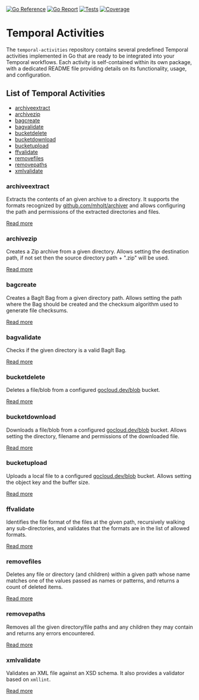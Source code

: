 [![Go Reference](https://pkg.go.dev/badge/github.com/artefactual-sdps/temporal-activities.svg)](https://pkg.go.dev/github.com/artefactual-sdps/temporal-activities)
[![Go Report](https://goreportcard.com/badge/github.com/artefactual-sdps/temporal-activities)](https://goreportcard.com/report/github.com/artefactual-sdps/temporal-activities)
[![Tests](https://github.com/artefactual-sdps/temporal-activities/actions/workflows/test.yml/badge.svg)](https://github.com/artefactual-sdps/temporal-activities/actions/workflows/test.yml)
[![Coverage](https://img.shields.io/codecov/c/github/artefactual-sdps/temporal-activities)](https://app.codecov.io/gh/artefactual-sdps/temporal-activities)

# Temporal Activities

The `temporal-activities` repository contains several predefined Temporal
activities implemented in Go that are ready to be integrated into your Temporal
workflows. Each activity is self-contained within its own package, with a
dedicated README file providing details on its functionality, usage, and
configuration.

## List of Temporal Activities

- [archiveextract](#archiveextract)
- [archivezip](#archivezip)
- [bagcreate](#bagcreate)
- [bagvalidate](#bagvalidate)
- [bucketdelete](#bucketdelete)
- [bucketdownload](#bucketdownload)
- [bucketupload](#bucketupload)
- [ffvalidate](#ffvalidate)
- [removefiles](#removefiles)
- [removepaths](#removepaths)
- [xmlvalidate](#xmlvalidate)

### archiveextract

Extracts the contents of an given archive to a directory. It supports the
formats recognized by [github.com/mholt/archiver] and allows configuring the
path and permissions of the extracted directories and files.

[Read more](./archiveextract/README.md)

### archivezip

Creates a Zip archive from a given directory. Allows setting the destination
path, if not set then the source directory path + ".zip" will be used.

[Read more](./archivezip/README.md)

### bagcreate

Creates a BagIt Bag from a given directory path. Allows setting the path where
the Bag should be created and the checksum algorithm used to generate file
checksums.

[Read more](./bagcreate/README.md)

### bagvalidate

Checks if the given directory is a valid BagIt Bag.

[Read more](./bagvalidate/README.md)

### bucketdelete

Deletes a file/blob from a configured [gocloud.dev/blob] bucket.

[Read more](./bucketdelete/README.md)

### bucketdownload

Downloads a file/blob from a configured [gocloud.dev/blob] bucket. Allows
setting the directory, filename and permissions of the downloaded file.

[Read more](./bucketdownload/README.md)

### bucketupload

Uploads a local file to a configured [gocloud.dev/blob] bucket. Allows setting
the object key and the buffer size.

[Read more](./bucketupload/README.md)

### ffvalidate

Identifies the file format of the files at the given path, recursively walking
any sub-directories, and validates that the formats are in the list of allowed
formats.

[Read more](./ffvalidate/README.md)

### removefiles

Deletes any file or directory (and children) within a given path whose name
matches one of the values passed as names or patterns, and returns a count of
deleted items.

[Read more](./removefiles/README.md)

### removepaths

Removes all the given directory/file paths and any children they may contain
and returns any errors encountered.

[Read more](./removepaths/README.md)

### xmlvalidate

Validates an XML file against an XSD schema. It also provides a validator based
on `xmllint`.

[Read more](./xmlvalidate/README.md)

[github.com/mholt/archiver]: https://pkg.go.dev/github.com/mholt/archiver/v4
[gocloud.dev/blob]: https://pkg.go.dev/gocloud.dev/blob
